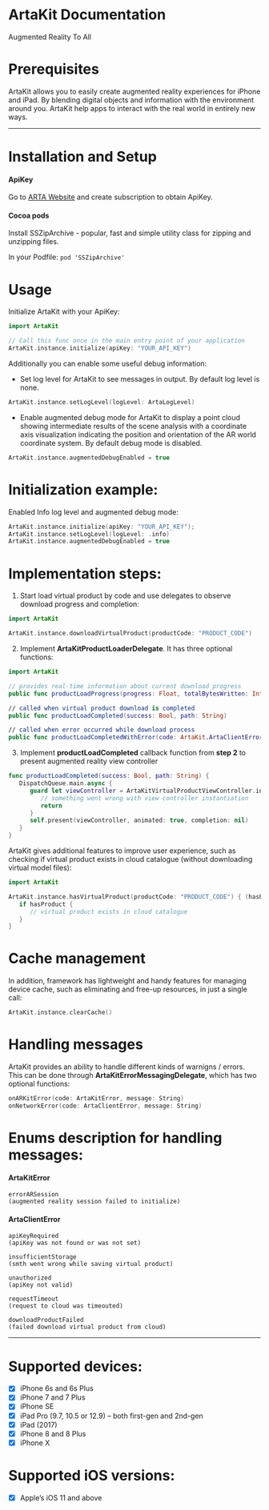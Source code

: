 # ArtaKit Documentation
Augmented Reality To All

# Prerequisites
ArtaKit allows you to easily create augmented reality experiences for iPhone and iPad. By blending digital objects and information with the environment around you. ArtaKit help apps to interact with the real world in entirely new ways.

---

# Installation and Setup

#### ApiKey
Go to [ARTA Website](http://arta.azurewebsites.net) and create subscription to obtain ApiKey.

#### Cocoa pods
Install SSZipArchive - popular, fast and simple utility class for zipping and unzipping files.

In your Podfile:
```pod 'SSZipArchive'```

# Usage

Initialize ArtaKit with your ApiKey:
```swift
import ArtaKit

// Call this func once in the main entry point of your application
ArtaKit.instance.initialize(apiKey: "YOUR_API_KEY")
```
Additionally you can enable some useful debug information:
- Set log level for ArtaKit to see messages in output. By default log level is none.
```swift
ArtaKit.instance.setLogLevel(logLevel: ArtaLogLevel)
```

- Enable augmented debug mode for ArtaKit to display a point cloud showing intermediate results of the scene analysis with a coordinate axis visualization indicating the position and orientation of the AR world coordinate system. By default debug mode is disabled.
```swift
ArtaKit.instance.augmentedDebugEnabled = true
```

# Initialization example:
Enabled Info log level and augmented debug mode:
```swift
ArtaKit.instance.initialize(apiKey: "YOUR_API_KEY");
ArtaKit.instance.setLogLevel(logLevel: .info)
ArtaKit.instance.augmentedDebugEnabled = true
```

# Implementation steps:

1. Start load virtual product by code and use delegates to observe download progress and completion:
```swift
import ArtaKit

ArtaKit.instance.downloadVirtualProduct(productCode: "PRODUCT_CODE")
```
2. Implement **ArtaKitProductLoaderDelegate**. It has three optional functions:
```swift
import ArtaKit

// provides real-time information about current download progress
public func productLoadProgress(progress: Float, totalBytesWritten: Int64, totalBytesExpectedToWrite: Int64)

// called when virtual product download is completed
public func productLoadCompleted(success: Bool, path: String)

// called when error occurred while download process
public func productLoadCompletedWithError(code: ArtaKit.ArtaClientError, message: String)
```
3. Implement **productLoadCompleted** callback function from **step 2** to present augmented reality view controller
```swift
func productLoadCompleted(success: Bool, path: String) {
   DispatchQueue.main.async {
      guard let viewController = ArtaKitVirtualProductViewController.instantiate(productCode: "PRODUCT_CODE") else {
         // something went wrong with view controller instantiation
         return
      }
      self.present(viewController, animated: true, completion: nil)
   }
}
```

ArtaKit gives additional features to improve user experience, such as checking if virtual product exists in cloud catalogue (without downloading virtual model files):
```swift
import ArtaKit

ArtaKit.instance.hasVirtualProduct(productCode: "PRODUCT_CODE") { (hasProduct) in
   if hasProduct {
      // virtual product exists in cloud catalogue
   }
}
```

# Cache management
In addition, framework has lightweight and handy features for managing device cache, such as eliminating and free-up resources, in just a single call:
```swift
ArtaKit.instance.clearCache()
```

# Handling messages
ArtaKit provides an ability to handle different kinds of warnigns / errors. This can be done through **ArtaKitErrorMessagingDelegate**, which has two optional functions:
```swift
onARKitError(code: ArtaKitError, message: String)
onNetworkError(code: ArtaClientError, message: String)
```

# Enums description for handling messages:
#### ArtaKitError
```
errorARSession
(augmented reality session failed to initialize)
```

#### ArtaClientError
```
apiKeyRequired
(apiKey was not found or was not set)

insufficientStorage
(smth went wrong while saving virtual product)

unauthorized
(apiKey not valid)

requestTimeout
(request to cloud was timeouted)

downloadProductFailed
(failed download virtual product from cloud)
```
---

# Supported devices:
- [x] iPhone 6s and 6s Plus
- [x] iPhone 7 and 7 Plus
- [x] iPhone SE
- [x] iPad Pro (9.7, 10.5 or 12.9) – both first-gen and 2nd-gen
- [x] iPad (2017)
- [x] iPhone 8 and 8 Plus
- [x] iPhone X

# Supported iOS versions:
- [x] Apple’s iOS 11 and above

